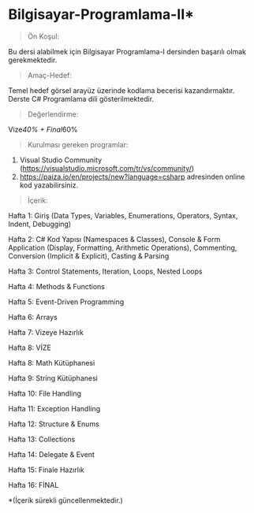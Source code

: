 ﻿# Bilgisayar-Programlama-II*
 
>Ön Koşul:

Bu dersi alabilmek için Bilgisayar Programlama-I dersinden başarılı olmak gerekmektedir.

>Amaç-Hedef:

Temel hedef görsel arayüz üzerinde kodlama becerisi kazandırmaktır. Derste C# Programlama dili gösterilmektedir. 

>Değerlendirme:

Vize*40% + Final*60%

>Kurulması gereken programlar: 
1. Visual Studio Community (https://visualstudio.microsoft.com/tr/vs/community/)
2. https://paiza.io/en/projects/new?language=csharp adresinden online kod yazabilirsiniz.

>İçerik:

Hafta 1: Giriş (Data Types, Variables, Enumerations, Operators, Syntax, Indent, Debugging)

Hafta 2: C# Kod Yapısı (Namespaces & Classes), Console & Form Application (Display, Formatting, Arithmetic Operations), Commenting, Conversion (Implicit & Explicit), Casting & Parsing

Hafta 3: Control Statements, Iteration, Loops, Nested Loops

Hafta 4: Methods & Functions

Hafta 5: Event-Driven Programming

Hafta 6: Arrays

Hafta 7: Vizeye Hazırlık

Hafta 8: VİZE

Hafta 8: Math Kütüphanesi

Hafta 9: String Kütüphanesi

Hafta 10: File Handling

Hafta 11:	Exception Handling

Hafta 12: Structure & Enums

Hafta 13:	Collections

Hafta 14:	Delegate & Event

Hafta 15:	Finale Hazırlık

Hafta 16: FİNAL

*(İçerik sürekli güncellenmektedir.)
